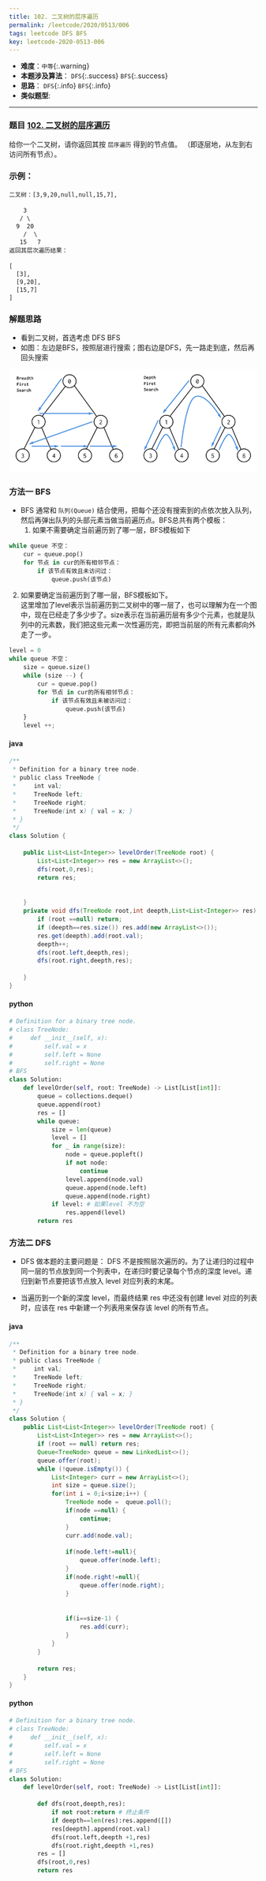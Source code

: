 ```yaml
---
title: 102. 二叉树的层序遍历
permalink: /leetcode/2020/0513/006
tags: leetcode DFS BFS
key: leetcode-2020-0513-006
---
```

- __难度__：`中等`{:.warning}
- __本题涉及算法__： `DFS`{:.success} `BFS`{:.success}
- __思路__：  `DFS`{:.info} `BFS`{:.info}
- __类似题型__:

---


### 题目 [102. 二叉树的层序遍历](https://leetcode-cn.com/problems/binary-tree-level-order-traversal/)
给你一个二叉树，请你返回其按 `层序遍历` 得到的节点值。 （即逐层地，从左到右访问所有节点）。

### 示例：
```
二叉树：[3,9,20,null,null,15,7],

    3
   / \
  9  20
    /  \
   15   7
返回其层次遍历结果：

[
  [3],
  [9,20],
  [15,7]
]
```

### 解题思路
- 看到二叉树，首选考虑 DFS BFS
- 如图：左边是BFS，按照层进行搜索；图右边是DFS，先一路走到底，然后再回头搜索

![pic1](/assets/images/leetcode/0513/75fc42a2cfacf6e41a86b34b1861d2cdcd2965b20d8ebc0a6dcc41bb1fbcea31-BFS-and-DFS-Algorithms.png)

### 方法一 BFS
- BFS 通常和 `队列(Queue)` 结合使用，把每个还没有搜索到的点依次放入队列，然后再弹出队列的头部元素当做当前遍历点。BFS总共有两个模板：
  1. 如果不需要确定当前遍历到了哪一层，BFS模板如下
```python
while queue 不空：
    cur = queue.pop()
    for 节点 in cur的所有相邻节点：
        if 该节点有效且未访问过：
            queue.push(该节点)
```
  2. 如果要确定当前遍历到了哪一层，BFS模板如下。    
  这里增加了level表示当前遍历到二叉树中的哪一层了，也可以理解为在一个图中，现在已经走了多少步了。size表示在当前遍历层有多少个元素，也就是队列中的元素数，我们把这些元素一次性遍历完，即把当前层的所有元素都向外走了一步。
```python
level = 0
while queue 不空：
    size = queue.size()
    while (size --) {
        cur = queue.pop()
        for 节点 in cur的所有相邻节点：
            if 该节点有效且未被访问过：
                queue.push(该节点)
    }
    level ++;
```


#### java
```java
/**
 * Definition for a binary tree node.
 * public class TreeNode {
 *     int val;
 *     TreeNode left;
 *     TreeNode right;
 *     TreeNode(int x) { val = x; }
 * }
 */
class Solution {

    public List<List<Integer>> levelOrder(TreeNode root) {
        List<List<Integer>> res = new ArrayList<>();
        dfs(root,0,res);
        return res;


    }
    private void dfs(TreeNode root,int deepth,List<List<Integer>> res) {
        if (root ==null) return;
        if (deepth==res.size()) res.add(new ArrayList<>());
        res.get(deepth).add(root.val);
        deepth++;
        dfs(root.left,deepth,res);
        dfs(root.right,deepth,res);

    }
}
```

#### python
```python
# Definition for a binary tree node.
# class TreeNode:
#     def __init__(self, x):
#         self.val = x
#         self.left = None
#         self.right = None
# BFS
class Solution:
    def levelOrder(self, root: TreeNode) -> List[List[int]]:
        queue = collections.deque()
        queue.append(root)
        res = []
        while queue:
            size = len(queue)
            level = []
            for _ in range(size):
                node = queue.popleft()
                if not node:
                    continue
                level.append(node.val)
                queue.append(node.left)
                queue.append(node.right)
            if level: # 如果level 不为空
                res.append(level)
        return res

```

### 方法二 DFS
- DFS 做本题的主要问题是： DFS 不是按照层次遍历的。为了让递归的过程中同一层的节点放到同一个列表中，在递归时要记录每个节点的深度 level。递归到新节点要把该节点放入 level 对应列表的末尾。

- 当遍历到一个新的深度 level，而最终结果 res 中还没有创建 level 对应的列表时，应该在 res 中新建一个列表用来保存该 level 的所有节点。

#### java
```java
/**
 * Definition for a binary tree node.
 * public class TreeNode {
 *     int val;
 *     TreeNode left;
 *     TreeNode right;
 *     TreeNode(int x) { val = x; }
 * }
 */
class Solution {
    public List<List<Integer>> levelOrder(TreeNode root) {
        List<List<Integer>> res = new ArrayList<>();
        if (root == null) return res;
        Queue<TreeNode> queue = new LinkedList<>();
        queue.offer(root);
        while (!queue.isEmpty()) {
            List<Integer> curr = new ArrayList<>();
            int size = queue.size();
            for(int i = 0;i<size;i++) {
                TreeNode node =  queue.poll();
                if(node ==null) {
                    continue;
                }
                curr.add(node.val);

                if(node.left!=null){
                    queue.offer(node.left);
                }
                if(node.right!=null){
                    queue.offer(node.right);
                }


                if(i==size-1) {
                    res.add(curr);
                }
            }
        }

        return res;
    }
}
```

#### python
```python
# Definition for a binary tree node.
# class TreeNode:
#     def __init__(self, x):
#         self.val = x
#         self.left = None
#         self.right = None
# DFS
class Solution:
    def levelOrder(self, root: TreeNode) -> List[List[int]]:

        def dfs(root,deepth,res):
            if not root:return # 终止条件
            if deepth==len(res):res.append([])
            res[deepth].append(root.val)
            dfs(root.left,deepth +1,res)
            dfs(root.right,deepth +1,res)
        res = []
        dfs(root,0,res)
        return res
```
